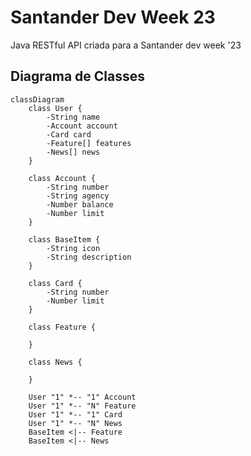 # Santander Dev Week 23
Java RESTful API criada para a Santander dev week '23

## Diagrama de Classes

```mermaid
classDiagram
    class User {
        -String name
        -Account account
        -Card card
        -Feature[] features
        -News[] news
    }

    class Account {
        -String number
        -String agency
        -Number balance
        -Number limit
    }

    class BaseItem {
        -String icon
        -String description
    }

    class Card {
        -String number
        -Number limit
    }

    class Feature {
        
    }

    class News {
        
    }

    User "1" *-- "1" Account
    User "1" *-- "N" Feature
    User "1" *-- "1" Card
    User "1" *-- "N" News
    BaseItem <|-- Feature
    BaseItem <|-- News
```
